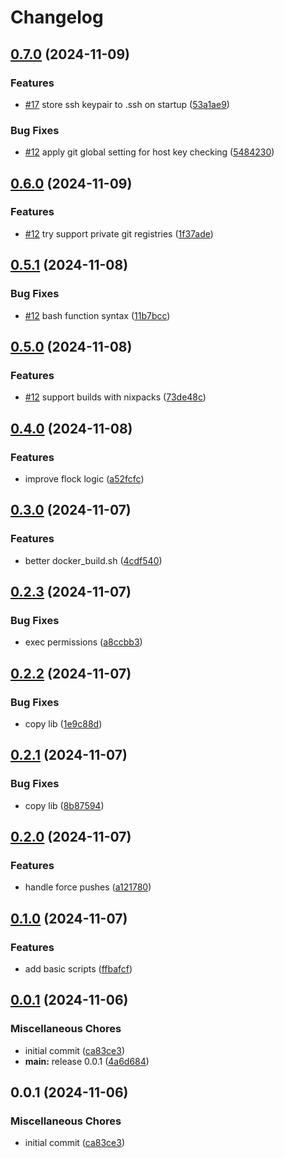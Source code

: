 # Changelog

## [0.7.0](https://github.com/ptah-sh/ptah-busybox/compare/v0.6.0...v0.7.0) (2024-11-09)


### Features

* [#17](https://github.com/ptah-sh/ptah-busybox/issues/17) store ssh keypair to .ssh on startup ([53a1ae9](https://github.com/ptah-sh/ptah-busybox/commit/53a1ae98144f2404ec5b4310b8c47e639ef00229))


### Bug Fixes

* [#12](https://github.com/ptah-sh/ptah-busybox/issues/12) apply git global setting for host key checking ([5484230](https://github.com/ptah-sh/ptah-busybox/commit/5484230c3732cb129f6f024d3a7f67e4716d47b3))

## [0.6.0](https://github.com/ptah-sh/ptah-busybox/compare/v0.5.1...v0.6.0) (2024-11-09)


### Features

* [#12](https://github.com/ptah-sh/ptah-busybox/issues/12) try support private git registries ([1f37ade](https://github.com/ptah-sh/ptah-busybox/commit/1f37adeca0f6bbaa9c909a7149873f9601d6c3ca))

## [0.5.1](https://github.com/ptah-sh/ptah-busybox/compare/v0.5.0...v0.5.1) (2024-11-08)


### Bug Fixes

* [#12](https://github.com/ptah-sh/ptah-busybox/issues/12) bash function syntax ([11b7bcc](https://github.com/ptah-sh/ptah-busybox/commit/11b7bcc0e3b63a1074eb16a2058df429066410a3))

## [0.5.0](https://github.com/ptah-sh/ptah-busybox/compare/v0.4.0...v0.5.0) (2024-11-08)


### Features

* [#12](https://github.com/ptah-sh/ptah-busybox/issues/12) support builds with nixpacks ([73de48c](https://github.com/ptah-sh/ptah-busybox/commit/73de48c6ef50112c1e6f72506de4c700d615ef38))

## [0.4.0](https://github.com/ptah-sh/ptah-busybox/compare/v0.3.0...v0.4.0) (2024-11-08)


### Features

* improve flock logic ([a52fcfc](https://github.com/ptah-sh/ptah-busybox/commit/a52fcfc5461545718fec071d46e6132aaac4c222))

## [0.3.0](https://github.com/ptah-sh/ptah-busybox/compare/v0.2.3...v0.3.0) (2024-11-07)


### Features

* better docker_build.sh ([4cdf540](https://github.com/ptah-sh/ptah-busybox/commit/4cdf540ed599e0d265901f485a2b5d62e8caecc2))

## [0.2.3](https://github.com/ptah-sh/ptah-busybox/compare/v0.2.2...v0.2.3) (2024-11-07)


### Bug Fixes

* exec permissions ([a8ccbb3](https://github.com/ptah-sh/ptah-busybox/commit/a8ccbb363dc103115f3617303fe0f87829451db6))

## [0.2.2](https://github.com/ptah-sh/ptah-busybox/compare/v0.2.1...v0.2.2) (2024-11-07)


### Bug Fixes

* copy lib ([1e9c88d](https://github.com/ptah-sh/ptah-busybox/commit/1e9c88d2624c104798025830d51faa0e26171d8f))

## [0.2.1](https://github.com/ptah-sh/ptah-busybox/compare/v0.2.0...v0.2.1) (2024-11-07)


### Bug Fixes

* copy lib ([8b87594](https://github.com/ptah-sh/ptah-busybox/commit/8b87594dc74d56f54747fe435ba23f56dbc40891))

## [0.2.0](https://github.com/ptah-sh/ptah-busybox/compare/v0.1.0...v0.2.0) (2024-11-07)


### Features

* handle force pushes ([a121780](https://github.com/ptah-sh/ptah-busybox/commit/a1217806bed17c2f8f65812ba95ff79fba18904a))

## [0.1.0](https://github.com/ptah-sh/ptah-busybox/compare/v0.0.1...v0.1.0) (2024-11-07)


### Features

* add basic scripts ([ffbafcf](https://github.com/ptah-sh/ptah-busybox/commit/ffbafcf18639862f91ebf9970174574013bf6e46))

## [0.0.1](https://github.com/ptah-sh/ptah-busybox/compare/v0.0.1...v0.0.1) (2024-11-06)


### Miscellaneous Chores

* initial commit ([ca83ce3](https://github.com/ptah-sh/ptah-busybox/commit/ca83ce3dc0107c9da4a9931c4caa440ae2fdc3a0))
* **main:** release 0.0.1 ([4a6d684](https://github.com/ptah-sh/ptah-busybox/commit/4a6d684def9aa876611a9be3076c08eed1a603b4))

## 0.0.1 (2024-11-06)


### Miscellaneous Chores

* initial commit ([ca83ce3](https://github.com/ptah-sh/ptah-busybox/commit/ca83ce3dc0107c9da4a9931c4caa440ae2fdc3a0))
